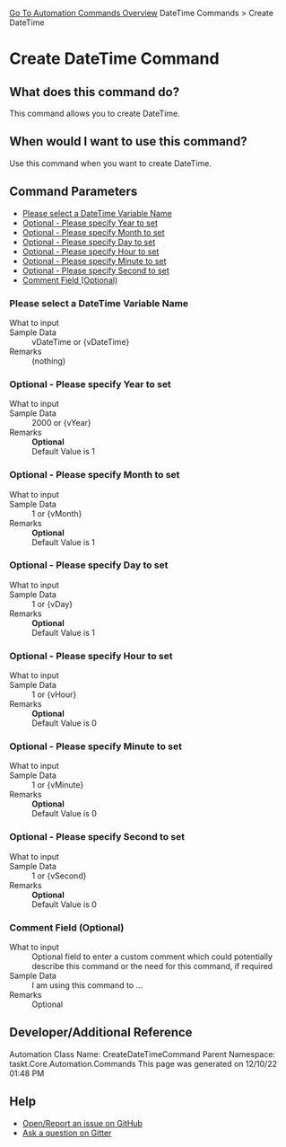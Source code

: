 <!--TITLE: Create DateTime Command -->
<!-- SUBTITLE: a command in the DateTime Commands group. -->
[Go To Automation Commands Overview](/automation-commands.md)
DateTime Commands &gt; Create DateTime


# Create DateTime Command


## What does this command do?
This command allows you to create DateTime.


## When would I want to use this command?
Use this command when you want to create DateTime.


## Command Parameters
- [Please select a DateTime Variable Name](#param_0)
- [Optional - Please specify Year to set](#param_1)
- [Optional - Please specify Month to set](#param_2)
- [Optional - Please specify Day to set](#param_3)
- [Optional - Please specify Hour to set](#param_4)
- [Optional - Please specify Minute to set](#param_5)
- [Optional - Please specify Second to set](#param_6)
- [Comment Field (Optional)](#param_7)


<a id="param_0"></a>
### Please select a DateTime Variable Name


<dl>
<dt>What to input</dt><dd></dd>
<dt>Sample Data</dt><dd>vDateTime or {vDateTime}</dd>
<dt>Remarks</dt><dd>(nothing)</dd>
</dl>




<a id="param_1"></a>
### Optional - Please specify Year to set


<dl>
<dt>What to input</dt><dd></dd>
<dt>Sample Data</dt><dd>2000 or {vYear}</dd>
<dt>Remarks</dt><dd><b>Optional</b><br>Default Value is 1</dd>
</dl>




<a id="param_2"></a>
### Optional - Please specify Month to set


<dl>
<dt>What to input</dt><dd></dd>
<dt>Sample Data</dt><dd>1 or {vMonth}</dd>
<dt>Remarks</dt><dd><b>Optional</b><br>Default Value is 1</dd>
</dl>




<a id="param_3"></a>
### Optional - Please specify Day to set


<dl>
<dt>What to input</dt><dd></dd>
<dt>Sample Data</dt><dd>1 or {vDay}</dd>
<dt>Remarks</dt><dd><b>Optional</b><br>Default Value is 1</dd>
</dl>




<a id="param_4"></a>
### Optional - Please specify Hour to set


<dl>
<dt>What to input</dt><dd></dd>
<dt>Sample Data</dt><dd>1 or {vHour}</dd>
<dt>Remarks</dt><dd><b>Optional</b><br>Default Value is 0</dd>
</dl>




<a id="param_5"></a>
### Optional - Please specify Minute to set


<dl>
<dt>What to input</dt><dd></dd>
<dt>Sample Data</dt><dd>1 or {vMinute}</dd>
<dt>Remarks</dt><dd><b>Optional</b><br>Default Value is 0</dd>
</dl>




<a id="param_6"></a>
### Optional - Please specify Second to set


<dl>
<dt>What to input</dt><dd></dd>
<dt>Sample Data</dt><dd>1 or {vSecond}</dd>
<dt>Remarks</dt><dd><b>Optional</b><br>Default Value is 0</dd>
</dl>




<a id="param_7"></a>
### Comment Field (Optional)


<dl>
<dt>What to input</dt><dd>Optional field to enter a custom comment which could potentially describe this command or the need for this command, if required</dd>
<dt>Sample Data</dt><dd>I am using this command to ...</dd>
<dt>Remarks</dt><dd>Optional</dd>
</dl>




## Developer/Additional Reference
Automation Class Name: CreateDateTimeCommand
Parent Namespace: taskt.Core.Automation.Commands
This page was generated on 12/10/22 01:48 PM


## Help
- [Open/Report an issue on GitHub](https://github.com/rcktrncn/taskt/issues/new)
- [Ask a question on Gitter](https://gitter.im/taskt-rpa/Lobby)
